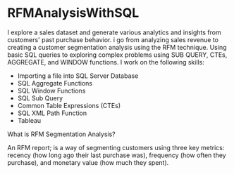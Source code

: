 # RFMAnalysisWithSQL
I explore a sales dataset and generate various analytics and insights from customers' past purchase behavior. i go from analyzing sales revenue to creating a customer segmentation analysis using the RFM technique. Using basic SQL queries to exploring complex problems using SUB QUERY, CTEs, AGGREGATE, and WINDOW functions. I work on the following skills:
- Importing a file into SQL Server Database
- SQL Aggregate Functions
- SQL Window Functions
- SQL Sub Query
- Common Table Expressions (CTEs)
- SQL XML Path Function
- Tableau


What is RFM Segmentation Analysis?

An RFM report; is a way of segmenting customers using three key metrics: recency (how long ago their last purchase was), frequency (how often they purchase), and monetary value (how much they spent).
